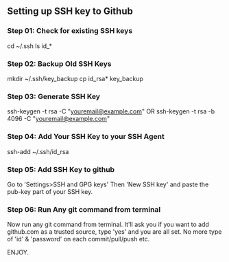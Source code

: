 ## Setting up SSH key to Github


### Step 01: Check for existing SSH keys
cd ~/.ssh
ls id_*


### Step 02: Backup Old SSH Keys
mkdir ~/.ssh/key_backup
cp id_rsa* key_backup


### Step 03: Generate SSH Key
ssh-keygen -t rsa -C "youremail@example.com"
OR
ssh-keygen -t rsa -b 4096 -C "youremail@example.com"


### Step 04: Add Your SSH Key to your SSH Agent
ssh-add ~/.ssh/id_rsa


### Step 05: Add SSH Key to github
Go to 'Settings>SSH and GPG keys'
Then 'New SSH key' and paste the pub-key part of your SSH key.


### Step 06: Run Any git command from terminal
Now run any git command from terminal. It'll ask you if you want to add github.com as a trusted source, type 'yes' and you are all set. No more type of 'id' & 'password' on each commit/pull/push etc.

ENJOY.

